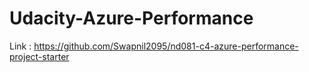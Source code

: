 # Udacity-Azure-Performance

Link : https://github.com/Swapnil2095/nd081-c4-azure-performance-project-starter
